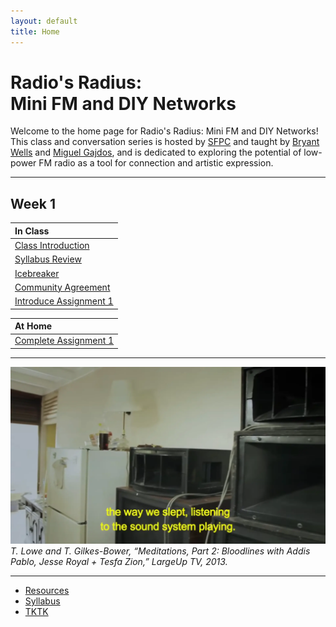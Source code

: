 ```yaml
---
layout: default
title: Home
---
```


# Radio's Radius: <br>Mini FM and DIY Networks

Welcome to the home page for Radio's Radius: Mini FM and DIY Networks! This class and conversation series is hosted by [SFPC](https://sfpc.study/) and taught by [Bryant Wells]() and [Miguel Gajdos](), and is dedicated to exploring the potential of low-power FM radio as a tool for connection and artistic expression.

---

## Week 1

| In Class |
| :--- |
| [Class Introduction]() |
| [Syllabus Review]() |
| [Icebreaker]() |
| [Community Agreement]() |
| [Introduce Assignment 1]() |

| At Home |
| :--- |
| [Complete Assignment 1]() |

---

![Meditations](/media/meditations.webp)
*T. Lowe and T. Gilkes-Bower, “Meditations, Part 2: Bloodlines with Addis Pablo, Jesse Royal + Tesfa Zion,” LargeUp TV, 2013.*

---

- [Resources]()
- [Syllabus](/syllabus.html)
- [TKTK]()


